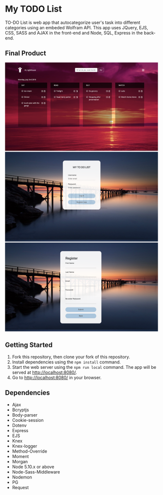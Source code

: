 # My TODO List

TO-DO List is web app that autocategorize user's task into different categories using an embeded Wolfram API. This app uses JQuery, EJS, CSS, SASS and AJAX in the front-end and Node, SQL, Express in the back-end.

## Final Product

!["Home Page"](https://github.com/charleswang234/Smart-TODO-List/blob/master/public/images/Homepage.png)
!["Login Page"](https://github.com/charleswang234/Smart-TODO-List/blob/master/public/images/Login-page.png)
!["Adding Task"](https://github.com/charleswang234/Smart-TODO-List/blob/master/public/images/Registration.png)

## Getting Started

1. Fork this repository, then clone your fork of this repository.
2. Install dependencies using the `npm install` command.
3. Start the web server using the `npm run local` command. The app will be served at <http://localhost:8080/>.
4. Go to <http://localhost:8080/> in your browser.

## Dependencies

- Ajax
- Bcryptjs
- Body-parser
- Cookie-session
- Dotenv
- Express
- EJS
- Knex
- Knex-logger
- Method-Override
- Moment
- Morgan
- Node 5.10.x or above
- Node-Sass-Middleware
- Nodemon
- PG
- Request







